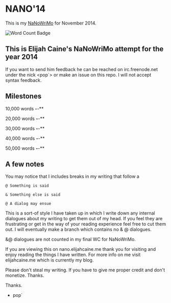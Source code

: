 NANO'14
=======

This is my [NaNoWriMo](http://nanowrimo.org) for November 2014.

![Word Count Badge](http://nanowrimo-badge.herokuapp.com/ElijahCaine/nano14.svg)

This is Elijah Caine's NaNoWriMo attempt for the year 2014
----------------------------------------------------------

If you want to send him feedback he can be reached on irc.freenode.net under
the nick <pop`> or make an issue on this repo. I will not accept syntax feedback.

Milestones
----------

10,000 words **-**-**

20,000 words **-**-**

30,000 words **-**-**

40,000 words **-**-** 

50,000 words **-**-**

A few notes
-----------

You may notice that I includes breaks in my writing that follow a 

    @ Something is said

    & Something else is said

    @ A dialog may ensue

This is a sort-of style I have taken up in which I write down any internal
dialogues about my writing to get them out of my head. If you feel they
are frustrating or get in the way of your reading experience feel free to
cut them out. I will eventually make a branch which contains no & @ dialogues.

&@ dialogues are not counted in my final WC for NaNoWriMo.

If you are viewing this on nano.elijahcaine.me thank you for visiting and
enjoy reading the things I have written. For more info on me visit
elijahcaine.me which is currently my blog.

Please don't steal my writing. If you have to give me proper credit and don't
monetize. Thanks.

Thanks.
- pop`
